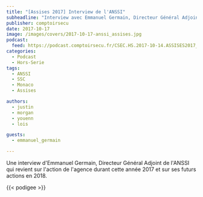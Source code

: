 ```yaml
---
title: "[Assises 2017] Interview de l'ANSSI"
subheadline: "Interview avec Emmanuel Germain, Directeur Général Adjoint de l'ANSSI"
publisher: comptoirsecu
date: 2017-10-17
image: /images/covers/2017-10-17-anssi_assises.jpg
podcast:
  feed: https://podcast.comptoirsecu.fr/CSEC.HS.2017-10-14.ASSISES2017_interview_ANSSI.mp3
categories:
  - Podcast
  - Hors-Serie
tags:
  - ANSSI
  - SSC
  - Monaco
  - Assises

authors:
  - justin
  - morgan
  - youenn
  - lois

guests:
  - emmanuel_germain

---
```


Une interview d'Emmanuel Germain, Directeur Général Adjoint de l'ANSSI qui revient sur l'action de l'agence durant cette année 2017 et sur ses futurs actions en 2018.

{{< podigee >}}
